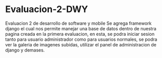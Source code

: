 # Evaluacion-2-DWY
Evaluacion 2 de desarrollo de software y mobile
Se agrega framework django el cual nos permite manejar una base de datos dentro de nuestra pagina creada en la primera evaluacion, en esta, se podra iniciar sesion tanto para usuario administrador como para usuarios normales, se podra ver la galeria de imagenes subidas, utilizar el panel de administracion de django y demases.
